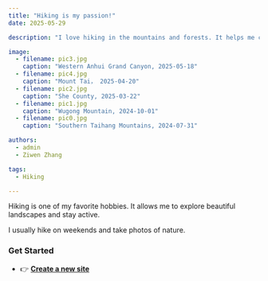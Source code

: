 ```yaml
---
title: "Hiking is my passion!"
date: 2025-05-29

description: "I love hiking in the mountains and forests. It helps me connect with nature."

image:
  - filename: pic3.jpg
    caption: "Western Anhui Grand Canyon, 2025-05-18"
  - filename: pic4.jpg
    caption: "Mount Tai， 2025-04-20"
  - filename: pic2.jpg
    caption: "She County, 2025-03-22"
  - filename: pic1.jpg
    caption: "Wugong Mountain, 2024-10-01"
  - filename: pic0.jpg
    caption: "Southern Taihang Mountains, 2024-07-31"

authors:
  - admin
  - Ziwen Zhang

tags:
  - Hiking

---
```

Hiking is one of my favorite hobbies. It allows me to explore beautiful landscapes and stay active.

I usually hike on weekends and take photos of nature.

### Get Started
- 👉 [**Create a new site**](https://hugoblox.com/templates/)